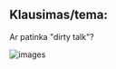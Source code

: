 ## Klausimas/tema:
Ar patinka "dirty talk"?

![images](https://user-images.githubusercontent.com/75223984/101411678-102fc180-38ea-11eb-853c-df0e01267ff2.jpg)
